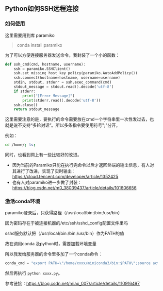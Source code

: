 ## Python如何SSH远程连接

### 如何使用

这里需要用到库 paramiko

> conda install paramiko

为了可以方便连接服务器发送命令，我封装了一个小的函数：

```python
def ssh_cmd(cmd, hostname, username):
    ssh = paramiko.SSHClient()
    ssh.set_missing_host_key_policy(paramiko.AutoAddPolicy())
    ssh.connect(hostname=hostname, username=username)
    stdin, stdout, stderr = ssh.exec_command(cmd)
    stdout_message = stdout.read().decode('utf-8')
    if stderr:
        print("[Error Message]")
        print(stderr.read().decode('utf-8'))
    ssh.close()
    return stdout_message
```



这里需要注意的是，要执行的命令需要放在cmd一个字符串里一次性发过去，也就是说不支持“多轮对话”。所以多条指令要使用符号";"分开。

例如：

```sh
cd /home/; ls;
```



同时，也看到网上有一些比较好的改进。

- 因为当前的Paramiko只能在执行完命令以后才返回终端的输出信息，有人对其进行了改进，实现了实时输出：https://cloud.tencent.com/developer/article/1352425
- 也有人对paramiko进一步做了封装：https://blog.csdn.net/m0_38039437/article/details/101606656



### 激活conda环境

paramiko登录后，只获得路径（/usr/local/bin:/bin:/usr/bin）

因为密码存在于被连接机器的/etc/ssh/sshd_config配置文件里吗

sshd服务默认把（/usr/local/bin:/bin:/usr/bin）作为PATH的值

故在调用conda 及python时，需要加载环境变量

所以我发给服务器的命令里多加了一个conda命令：

```python
conda_cmd = "export PATH=\"/home/xxxx/miniconda3/bin:$PATH\";source activate; conda activate ispreid2;"
```

然后再执行 `python xxxx.py`。

参考链接：https://blog.csdn.net/miao_007/article/details/110916497